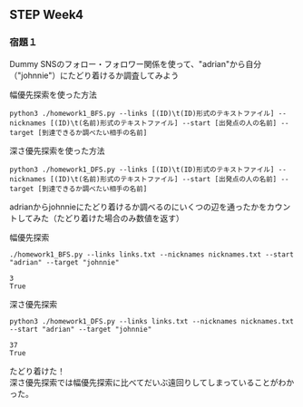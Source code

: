 ## STEP Week4

### 宿題１<br>
Dummy SNSのフォロー・フォロワー関係を使って、"adrian"から自分（"johnnie"）にたどり着けるか調査してみよう<br>

幅優先探索を使った方法<br>
```
python3 ./homework1_BFS.py --links [(ID)\t(ID)形式のテキストファイル] --nicknames [(ID)\t(名前)形式のテキストファイル] --start [出発点の人の名前] --target [到達できるか調べたい相手の名前]
```

深さ優先探索を使った方法<br>
```
python3 ./homework1_DFS.py --links [(ID)\t(ID)形式のテキストファイル] --nicknames [(ID)\t(名前)形式のテキストファイル] --start [出発点の人の名前] --target [到達できるか調べたい相手の名前]
```

adrianからjohnnieにたどり着けるか調べるのにいくつの辺を通ったかをカウントしてみた（たどり着けた場合のみ数値を返す）<br>

幅優先探索
```
./homework1_BFS.py --links links.txt --nicknames nicknames.txt --start "adrian" --target "johnnie"
```
```
3
True
```

深さ優先探索
```
python3 ./homework1_DFS.py --links links.txt --nicknames nicknames.txt --start "adrian" --target "johnnie"
```
```
37
True
```
たどり着けた！<br>
深さ優先探索では幅優先探索に比べてだいぶ遠回りしてしまっていることがわかった。<br>